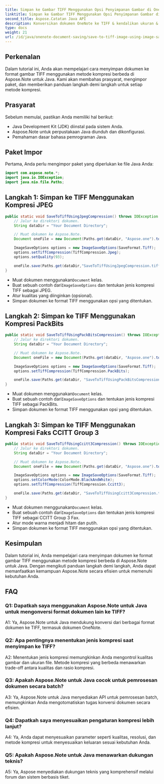 ```yaml
---
title: Simpan ke Gambar TIFF Menggunakan Opsi Penyimpanan Gambar di OneNote
linktitle: Simpan ke Gambar TIFF Menggunakan Opsi Penyimpanan Gambar di OneNote
second_title: Aspose.Catatan Java API
description: Konversikan dokumen OneNote ke TIFF & kendalikan ukuran & kualitas file! Pilih kompresi Jpeg, PackBits, atau Faks di Java. Dapatkan contoh kode & pelajari caranya! #OneNote #Java #Aspose
type: docs
weight: 21
url: /id/java/onenote-document-saving/save-to-tiff-image-using-image-save-options/
---
```

## Perkenalan

Dalam tutorial ini, Anda akan mempelajari cara menyimpan dokumen ke format gambar TIFF menggunakan metode kompresi berbeda di Aspose.Note untuk Java. Kami akan membahas prasyarat, mengimpor paket, dan memberikan panduan langkah demi langkah untuk setiap metode kompresi.

## Prasyarat

Sebelum memulai, pastikan Anda memiliki hal berikut:

- Java Development Kit (JDK) diinstal pada sistem Anda.
- Aspose.Note untuk perpustakaan Java diunduh dan dikonfigurasi.
- Pemahaman dasar bahasa pemrograman Java.

## Paket Impor

Pertama, Anda perlu mengimpor paket yang diperlukan ke file Java Anda:

```java
import com.aspose.note.*;
import java.io.IOException;
import java.nio.file.Paths;
```

## Langkah 1: Simpan ke TIFF Menggunakan Kompresi JPEG

```java
public static void SaveToTiffUsingJpegCompression() throws IOException {
    // Jalur ke direktori dokumen.
    String dataDir = "Your Document Directory";

    // Muat dokumen ke Aspose.Note.
    Document oneFile = new Document(Paths.get(dataDir, "Aspose.one").toString());

    ImageSaveOptions options = new ImageSaveOptions(SaveFormat.Tiff);
    options.setTiffCompression(TiffCompression.Jpeg);
    options.setQuality(93);

    oneFile.save(Paths.get(dataDir,"SaveToTiffUsingJpegCompression.tiff").toString(), options);
}
```

-  Muat dokumen menggunakan`Document` kelas.
-  Buat sebuah contoh dari`ImageSaveOptions` dan tentukan jenis kompresi TIFF sebagai JPEG.
- Atur kualitas yang diinginkan (opsional).
- Simpan dokumen ke format TIFF menggunakan opsi yang ditentukan.

## Langkah 2: Simpan ke TIFF Menggunakan Kompresi PackBits

```java
public static void SaveToTiffUsingPackBitsCompression() throws IOException {
    // Jalur ke direktori dokumen.
    String dataDir = "Your Document Directory";

    // Muat dokumen ke Aspose.Note.
    Document oneFile = new Document(Paths.get(dataDir, "Aspose.one").toString());

    ImageSaveOptions options = new ImageSaveOptions(SaveFormat.Tiff);
    options.setTiffCompression(TiffCompression.PackBits);

    oneFile.save(Paths.get(dataDir, "SaveToTiffUsingPackBitsCompression.tiff").toString(), options);
}
```

-  Muat dokumen menggunakan`Document` kelas.
-  Buat sebuah contoh dari`ImageSaveOptions` dan tentukan jenis kompresi TIFF sebagai PackBits.
- Simpan dokumen ke format TIFF menggunakan opsi yang ditentukan.

## Langkah 3: Simpan ke TIFF Menggunakan Kompresi Faks CCITT Group 3

```java
public static void SaveToTiffUsingCcitt3Compression() throws IOException {
    // Jalur ke direktori dokumen.
    String dataDir = "Your Document Directory";

    // Muat dokumen ke Aspose.Note.
    Document oneFile = new Document(Paths.get(dataDir, "Aspose.one").toString());

    ImageSaveOptions options = new ImageSaveOptions(SaveFormat.Tiff);
    options.setColorMode(ColorMode.BlackAndWhite);
    options.setTiffCompression(TiffCompression.Ccitt3);

    oneFile.save(Paths.get(dataDir, "SaveToTiffUsingCcitt3Compression.tiff").toString(), options);
}
```

-  Muat dokumen menggunakan`Document` kelas.
-  Buat sebuah contoh dari`ImageSaveOptions` dan tentukan jenis kompresi TIFF sebagai CCITT Group 3 Fax.
- Atur mode warna menjadi hitam dan putih.
- Simpan dokumen ke format TIFF menggunakan opsi yang ditentukan.

## Kesimpulan

Dalam tutorial ini, Anda mempelajari cara menyimpan dokumen ke format gambar TIFF menggunakan metode kompresi berbeda di Aspose.Note untuk Java. Dengan mengikuti panduan langkah demi langkah, Anda dapat memanfaatkan kemampuan Aspose.Note secara efisien untuk memenuhi kebutuhan Anda.

## FAQ

### Q1: Dapatkah saya menggunakan Aspose.Note untuk Java untuk mengonversi format dokumen lain ke TIFF?

A1: Ya, Aspose.Note untuk Java mendukung konversi dari berbagai format dokumen ke TIFF, termasuk dokumen OneNote.

### Q2: Apa pentingnya menentukan jenis kompresi saat menyimpan ke TIFF?

A2: Menentukan jenis kompresi memungkinkan Anda mengontrol kualitas gambar dan ukuran file. Metode kompresi yang berbeda menawarkan trade-off antara kualitas dan rasio kompresi.

### Q3: Apakah Aspose.Note untuk Java cocok untuk pemrosesan dokumen secara batch?

A3: Ya, Aspose.Note untuk Java menyediakan API untuk pemrosesan batch, memungkinkan Anda mengotomatiskan tugas konversi dokumen secara efisien.

### Q4: Dapatkah saya menyesuaikan pengaturan kompresi lebih lanjut?

A4: Ya, Anda dapat menyesuaikan parameter seperti kualitas, resolusi, dan metode kompresi untuk menyesuaikan keluaran sesuai kebutuhan Anda.

### Q5: Apakah Aspose.Note untuk Java menawarkan dukungan teknis?

A5: Ya, Aspose menyediakan dukungan teknis yang komprehensif melalui forum dan sistem berbasis tiket.